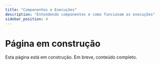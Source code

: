 ```yaml
---
title: "Componentes e Execuções"
description: "Entendendo componentes e como funcionam as execuções"
sidebar_position: 4
---
```


# Página em construção

Esta página está em construção. Em breve, conteúdo completo.
